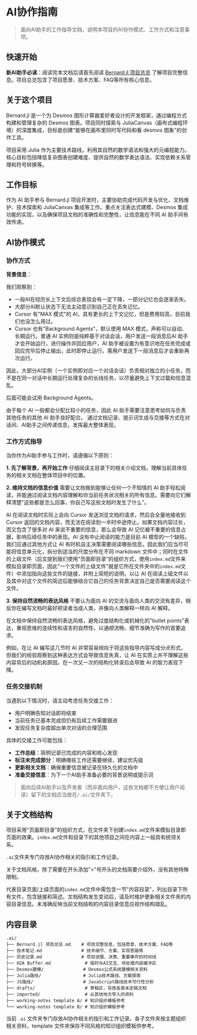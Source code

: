 # AI协作指南

> 面向AI助手的工作指导文档，说明本项目的AI协作模式、工作方式和注意事项。

## 快速开始

**新AI助手必读**：阅读完本文档后请首先阅读 [Bernard.jl 项目总览](./Bernard.jl%20项目总览.md) 了解项目完整信息。项目总览包含了项目愿景、技术方案、FAQ等所有核心信息。

## 关于这个项目

Bernard.jl 是一个为 Desmos 图形计算器爱好者设计的开发框架，通过编程方式构建和管理复杂的 Desmos 图表。项目同时探索与 JuliaCanvas（画布式编程环境）的深度集成，目标是创建"能够在画布里同时写代码和看 desmos 图象"的创作工具。

项目采用 Julia 作为主要技术路线，利用其自然的数学语法和强大的元编程能力。核心目标包括降低复杂图表创建难度、提供自然的数学表达语法、实现依赖关系管理和符号转换等。

## 工作目标

作为 AI 助手参与 Bernard.jl 项目开发时，主要协助完成代码开发与优化、文档维护、技术探索和 JuliaCanvas 集成等工作。重点关注表达式建模、Desmos 集成功能的实现，以及确保项目文档的准确性和完整性，让信息能在不同 AI 助手间有效传递。

## AI协作模式

### 协作方式

**背景信息**：

我们观察到：

- 一般AI在经历长上下文后综合表现会有一定下降，一部分记忆也会逐渐丢失。
- 大部分AI默认状态下无法主动意识到自己正在丢失记忆。
- Cursor 有"MAX 模式"的 AI，具有更长的上下文记忆，但是费用较高，目前我们也没怎么用过。
- Cursor 也有"Background Agents"，默认使用 MAX 模式，声称可以自动、长期运行。普通 AI 实例则是纯粹基于对话会话，用户发送一段消息后AI 助手才会开始运行，进行操作并回应用户，AI 助手被设置为有意识地在任务完成或回应完毕后停止输出，此时即停止运行，需用户发送下一段消息后才会重新再次运行。

因此，大部分AI实例（一个实例即对应一个对话会话）负责相对独立的小任务，而不是在同一对话中长期运行处理复杂的长线任务，以尽量避免上下文过载和信息混乱。

后面可能会试用 Background Agents。

由于每个 AI 一般都会分配比较小的任务，因此 AI 助手需要注意思考如何与负责其他任务的其他 AI 助手良好配合。
通过文档记录、提示词生成与交接等方式在对话间、AI助手之间传递信息，发挥最大整体表现。

### 工作方式指导

当你作为AI助手参与工作时，请遵循以下原则：

**1. 先了解背景，再开始工作**
仔细阅读主目录下的相关介绍文档，理解当前具体任务的相关文档在整体项目中的位置。

**2. 维持文档的信息价值**
需要让文档做到能够让任何一个不知情的 AI 助手轻松阅读，并能通过阅读文档内容理解和你当前任务状况相关的所有信息。需要向它们解释清楚"这些都是怎么回事，你自己写这些文档时发生了什么"。

AI 在阅读文档时实际上会向 Cursor 发送浏览文档的请求，然后会全量地接收到 Cursor 返回的文档内容，而无法在阅读到一半时中途停止。如果文档内容过长，而又包含了很多对 AI 来说不重要的信息，那么会导致 AI 记忆被不重要的信息占据，影响后续任务中的表现。AI 没有中止阅读的能力是目前 AI 模型的一个缺陷，我们应通过其他方式让 AI 有时机自主决策需要阅读哪些信息。因此我们应当尽可能将信息单元化，拆分到适当的尺度分布在不同 markdown 文件中；同时在文件的上级文件（后文提到我们使用"页面即目录"的组织方式，使用`index.md`文件来模拟目录即页面，因此"一个文件的上级文件"就是它所在文件夹中的`index.md`文件）中添加指向这些文件的链接，并附上简短的说明，以让 AI 在阅读上级文件以及其中对这个文件的简述后能够结合它自己的任务背景决定自己是否需要阅读这个文件。

**3. 保持自然流畅的表达风格**
不要认为面向 AI 的交流与面向人类的交流有差异，相反你在编写文档时最好把读者当成人类，并像向人类解释一样向 AI 解释。

在文档中保持自然流畅的表达风格，避免过度结构化或机械化的"bullet points"表达，重视思维的连续性和语言的自然性，以通顺流畅、细节准确为写作的首要追求。

例如，在让 AI 编写这几节时 AI 非常容易倾向于将这些指导内容写成分点形式，但我们的经验观察到这种表达方式会导致信息失真，让 AI 在实质上并不理解这些内容背后的动机和原因，在一次又一次的结构化转录后会导致 AI 的智力表现下降。

### 任务交接机制

当遇到以下情况时，请主动考虑任务交接工作：
- 用户明确告知对话即将结束
- 当前任务已基本完成但仍有后续工作需要跟进
- 发现任务复杂度超出单次对话的合理范围

具体的交接工作可能包括：

- **工作总结**：简明记录已完成的内容和核心发现
- **标注未完成部分**：明确哪些工作还需要继续，建议优先级
- **更新相关文档**：确保重要信息被记录在持久化的文档中
- **准备交接信息**：为下一个AI助手准备必要的背景说明或提示词

> 面向后续AI助手以及开发者（而非面向用户，这些文档都不方便让用户阅读）留下的文档应当放在`/.ai/`文件夹下。



## 关于文档结构

项目采用"页面即目录"的组织方式，在文件夹下创建`index.md`文件来模拟目录即页面的效果。`index.md`文件和目录下的其他项目之间在内容上一般具有统领关系。

`.ai`文件夹专门存放AI协作相关的指引和工作记录。

关于文档风格，除了需要在开头添加">"号开头的文档简要介绍外，没有其他特殊限制。

代表目录页面/上级页面的`index.md`文件中需包含一节"内容目录"，列出目录下所有文件，包含链接和简述。文档结构发生变动后，请及时维护更新相关文件夹的内容目录信息。未准确反映当前文档结构的内容目录信息应视作结构错乱。


## 内容目录

```
.ai/
├── Bernard.jl 项目总览.md    # 项目完整信息，包括愿景、技术方案、FAQ等
├── 技术笔记.md               # 技术细节、方案、实现思路等
├── 历史记录.md               # 项目进展、决策、重要事件的时间线
├── H2A Buffer.md             # 临时与AI交互、待处理内容缓冲区
├── Desmos建模/               # Desmos公式系统建模相关资料
├── Julia路线/                # Julia技术路线、方案探索
├── JS路线/                   # JavaScript路线技术可行性分析
├── drafts/                   # 草稿区，存放各类未定稿文档
├── imported/                 # 从其他地方导入的资料
├── working-notes template A/ # 知识组织模板参考
└── working-notes template B/ # 知识组织模板参考
```

当前 `.ai` 文件夹专门存放AI协作相关的指引和工作记录。各子文件夹按主题组织相关资料，template 文件夹保存不同风格的知识组织模板供参考。